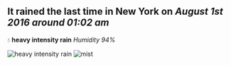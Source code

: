 ## It rained the last time in New York on *August 1st 2016 around 01:02 am*
💧  **heavy intensity rain** *Humidity 94%*

![heavy intensity rain](http://openweathermap.org/img/w/10n.png) ![mist](http://openweathermap.org/img/w/50n.png)
